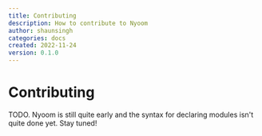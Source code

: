 ```yaml
---
title: Contributing
description: How to contribute to Nyoom
author: shaunsingh
categories: docs
created: 2022-11-24
version: 0.1.0
---
```



# Contributing

TODO. Nyoom is still quite early and the syntax for declaring modules isn't quite done yet. Stay tuned!